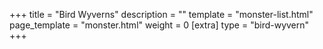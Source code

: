 +++
title = "Bird Wyverns"
description = ""
template = "monster-list.html"
page_template = "monster.html"
weight = 0
[extra]
type = "bird-wyvern"
+++
